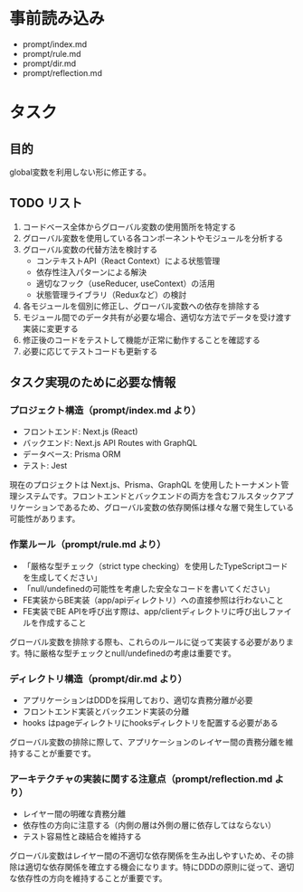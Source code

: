 # 事前読み込み

- prompt/index.md
- prompt/rule.md
- prompt/dir.md
- prompt/reflection.md

# タスク

## 目的

global変数を利用しない形に修正する。

## TODO リスト

1. コードベース全体からグローバル変数の使用箇所を特定する
2. グローバル変数を使用している各コンポーネントやモジュールを分析する
3. グローバル変数の代替方法を検討する
   - コンテキストAPI（React Context）による状態管理
   - 依存性注入パターンによる解決
   - 適切なフック（useReducer, useContext）の活用
   - 状態管理ライブラリ（Reduxなど）の検討
4. 各モジュールを個別に修正し、グローバル変数への依存を排除する
5. モジュール間でのデータ共有が必要な場合、適切な方法でデータを受け渡す実装に変更する
6. 修正後のコードをテストして機能が正常に動作することを確認する
7. 必要に応じてテストコードも更新する

## タスク実現のために必要な情報

### プロジェクト構造（prompt/index.md より）

- フロントエンド: Next.js (React)
- バックエンド: Next.js API Routes with GraphQL
- データベース: Prisma ORM
- テスト: Jest

現在のプロジェクトは Next.js、Prisma、GraphQL を使用したトーナメント管理システムです。フロントエンドとバックエンドの両方を含むフルスタックアプリケーションであるため、グローバル変数の依存関係は様々な層で発生している可能性があります。

### 作業ルール（prompt/rule.md より）

- 「厳格な型チェック（strict type checking）を使用したTypeScriptコードを生成してください」
- 「null/undefinedの可能性を考慮した安全なコードを書いてください」
- FE実装からBE実装（app/apiディレクトリ）への直接参照は行わないこと
- FE実装でBE APIを呼び出す際は、app/clientディレクトリに呼び出しファイルを作成すること

グローバル変数を排除する際も、これらのルールに従って実装する必要があります。特に厳格な型チェックとnull/undefinedの考慮は重要です。

### ディレクトリ構造（prompt/dir.md より）

- アプリケーションはDDDを採用しており、適切な責務分離が必要
- フロントエンド実装とバックエンド実装の分離
- hooks はpageディレクトリにhooksディレクトリを配置する必要がある

グローバル変数の排除に際して、アプリケーションのレイヤー間の責務分離を維持することが重要です。

### アーキテクチャの実装に関する注意点（prompt/reflection.md より）

- レイヤー間の明確な責務分離
- 依存性の方向に注意する（内側の層は外側の層に依存してはならない）
- テスト容易性と疎結合を維持する

グローバル変数はレイヤー間の不適切な依存関係を生み出しやすいため、その排除は適切な依存関係を確立する機会になります。特にDDDの原則に従って、適切な依存性の方向を維持することが重要です。

